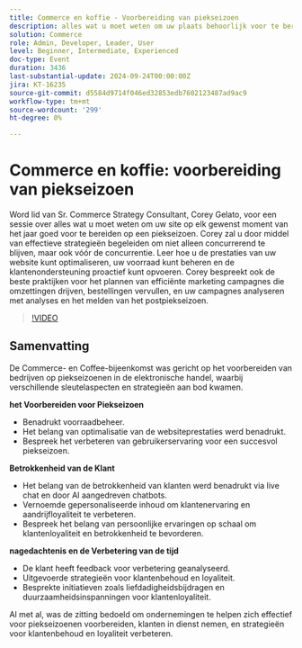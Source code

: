 ```yaml
---
title: Commerce en koffie - Voorbereiding van piekseizoen
description: alles wat u moet weten om uw plaats behoorlijk voor te bereiden op een piekseizoen op elk ogenblik van jaar. doeltreffende strategieën om niet alleen concurrerend te blijven , maar ook vóór de concurrentie . Leer hoe u de prestaties van uw website kunt optimaliseren, uw voorraad kunt beheren en de klantenondersteuning proactief kunt opvoeren. Corey bespreekt ook de beste praktijken voor het plannen van efficiënte marketing campagnes die omzettingen drijven, bestellingen vervullen, en uw campagnes analyseren met analyses en het melden van het postpiekseizoen.
solution: Commerce
role: Admin, Developer, Leader, User
level: Beginner, Intermediate, Experienced
doc-type: Event
duration: 3436
last-substantial-update: 2024-09-24T00:00:00Z
jira: KT-16235
source-git-commit: d5584d9714f046ed32853edb7602123487ad9ac9
workflow-type: tm+mt
source-wordcount: '299'
ht-degree: 0%

---
```



# Commerce en koffie: voorbereiding van piekseizoen

Word lid van Sr. Commerce Strategy Consultant, Corey Gelato, voor een sessie over alles wat u moet weten om uw site op elk gewenst moment van het jaar goed voor te bereiden op een piekseizoen. Corey zal u door middel van effectieve strategieën begeleiden om niet alleen concurrerend te blijven, maar ook vóór de concurrentie. Leer hoe u de prestaties van uw website kunt optimaliseren, uw voorraad kunt beheren en de klantenondersteuning proactief kunt opvoeren. Corey bespreekt ook de beste praktijken voor het plannen van efficiënte marketing campagnes die omzettingen drijven, bestellingen vervullen, en uw campagnes analyseren met analyses en het melden van het postpiekseizoen.

>[!VIDEO](https://video.tv.adobe.com/v/3434700/?learn=on)

## Samenvatting

De Commerce- en Coffee-bijeenkomst was gericht op het voorbereiden van bedrijven op piekseizoenen in de elektronische handel, waarbij verschillende sleutelaspecten en strategieën aan bod kwamen.

**het Voorbereiden voor Piekseizoen**

* Benadrukt voorraadbeheer.
* Het belang van optimalisatie van de websiteprestaties werd benadrukt.
* Bespreek het verbeteren van gebruikerservaring voor een succesvol piekseizoen.

**Betrokkenheid van de Klant**

* Het belang van de betrokkenheid van klanten werd benadrukt via live chat en door AI aangedreven chatbots.
* Vernoemde gepersonaliseerde inhoud om klantenervaring en aandrijfloyaliteit te verbeteren.
* Bespreek het belang van persoonlijke ervaringen op schaal om klantenloyaliteit en betrokkenheid te bevorderen.

**nagedachtenis en de Verbetering van de tijd**

* De klant heeft feedback voor verbetering geanalyseerd.
* Uitgevoerde strategieën voor klantenbehoud en loyaliteit.
* Besprekte initiatieven zoals liefdadigheidsbijdragen en duurzaamheidsinspanningen voor klantenloyaliteit.

Al met al, was de zitting bedoeld om ondernemingen te helpen zich effectief voor piekseizoenen voorbereiden, klanten in dienst nemen, en strategieën voor klantenbehoud en loyaliteit verbeteren.